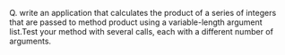 Q. write an application that calculates the product of a series of integers that are passed to method product using a variable-length argument list.Test your method with several calls, each with a different number of arguments.
